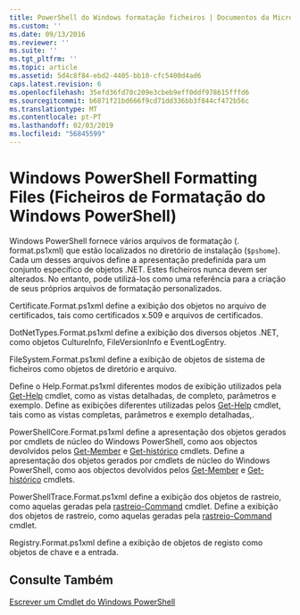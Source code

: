 ```yaml
---
title: PowerShell do Windows formatação ficheiros | Documentos da Microsoft
ms.custom: ''
ms.date: 09/13/2016
ms.reviewer: ''
ms.suite: ''
ms.tgt_pltfrm: ''
ms.topic: article
ms.assetid: 5d4c8f84-ebd2-4405-bb10-cfc5400d4ad6
caps.latest.revision: 6
ms.openlocfilehash: 35efd36fd70c209e3cbeb9eff0ddf978615fffd6
ms.sourcegitcommit: b6871f21bd666f9cd71dd336bb3f844cf472b56c
ms.translationtype: MT
ms.contentlocale: pt-PT
ms.lasthandoff: 02/03/2019
ms.locfileid: "56845599"
---
```

# <a name="windows-powershell-formatting-files"></a>Windows PowerShell Formatting Files (Ficheiros de Formatação do Windows PowerShell)

Windows PowerShell fornece vários arquivos de formatação (. format.ps1xml) que estão localizados no diretório de instalação (`$pshome`). Cada um desses arquivos define a apresentação predefinida para um conjunto específico de objetos .NET. Estes ficheiros nunca devem ser alterados. No entanto, pode utilizá-los como uma referência para a criação de seus próprios arquivos de formatação personalizados.

Certificate.Format.ps1xml define a exibição dos objetos no arquivo de certificados, tais como certificados x.509 e arquivos de certificados.

DotNetTypes.Format.ps1xml define a exibição dos diversos objetos .NET, como objetos CultureInfo, FileVersionInfo e EventLogEntry.

FileSystem.Format.ps1xml define a exibição de objetos de sistema de ficheiros como objetos de diretório e arquivo.

Define o Help.Format.ps1xml diferentes modos de exibição utilizados pela [Get-Help](/powershell/module/Microsoft.PowerShell.Core/Get-Help) cmdlet, como as vistas detalhadas, de completo, parâmetros e exemplo.
Define as exibições diferentes utilizadas pelos [Get-Help](/powershell/module/Microsoft.PowerShell.Core/Get-Help) cmdlet, tais como as vistas completas, parâmetros e exemplo detalhadas,.

PowerShellCore.Format.ps1xml define a apresentação dos objetos gerados por cmdlets de núcleo do Windows PowerShell, como aos objectos devolvidos pelos [Get-Member](/powershell/module/Microsoft.PowerShell.Utility/Get-Member) e [Get-histórico](/powershell/module/Microsoft.PowerShell.Core/Get-History) cmdlets.
Define a apresentação dos objetos gerados por cmdlets de núcleo do Windows PowerShell, como aos objectos devolvidos pelos [Get-Member](/powershell/module/Microsoft.PowerShell.Utility/Get-Member) e [Get-histórico](/powershell/module/Microsoft.PowerShell.Core/Get-History) cmdlets.

PowerShellTrace.Format.ps1xml define a exibição dos objetos de rastreio, como aquelas geradas pela [rastreio-Command](/powershell/module/Microsoft.PowerShell.Utility/Trace-Command) cmdlet.
Define a exibição dos objetos de rastreio, como aquelas geradas pela [rastreio-Command](/powershell/module/Microsoft.PowerShell.Utility/Trace-Command) cmdlet.

Registry.Format.ps1xml define a exibição de objetos de registo como objetos de chave e a entrada.

## <a name="see-also"></a>Consulte Também

[Escrever um Cmdlet do Windows PowerShell](../cmdlet/writing-a-windows-powershell-cmdlet.md)
